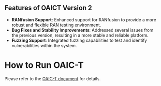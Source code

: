 ## Features of OAICT Version 2

- **RANfusion Support**: Enhanced support for RANfusion to provide a more robust and flexible RAN testing environment.
- **Bug Fixes and Stability Improvements**: Addressed several issues from the previous version, resulting in a more stable and reliable platform.
- **Fuzzing Support**: Integrated fuzzing capabilities to test and identify vulnerabilities within the system.




# How to Run OAIC-T
Please refer to the [OAIC-T document](https://openaicellular.github.io/oaic/oaic_t.html) for details.

